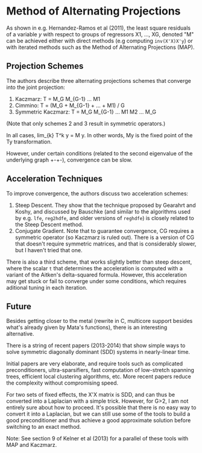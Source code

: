 # Method of Alternating Projections

As shown in e.g. Hernandez-Ramos et al (2011), the least square residuals of a variable *y* with respect to groups of regressors X1, ..., XG, denoted "M" can be achieved either with direct methods (e.g computing `inv(X'X)X'y`) or with iterated methods such as the Method of Alternating Projections (MAP).

## Projection Schemes

The authors describe three alternating projections schemes that converge into the joint projection:

1. Kaczmarz: T = M_G M_{G-1} ... M1 
2. Cimmino: T = (M_G + M_{G-1} + ... + M1) / G
3. Symmetric Kaczmarz: T = M_G M_{G-1} ... M1 M2 ... M_G

(Note that only schemes 2 and 3 result in symmetric operators.)

In all cases, lim_{k} T^k y = M y. In other words, My is the fixed point of the Ty transformation.

However, under certain conditions (related to the second eigenvalue of the underlying graph +-+-), convergence can be slow.

## Acceleration Techniques

To improve convergence, the authors discuss two acceleration schemes:

1. Steep Descent. They show that the technique proposed by Gearahrt and Koshy, and discussed by Bauschke (and similar to the algorithms used by e.g. `lfe`, `reg2hdfe`, and older versions of `reghdfe`) is closely related to the Steep Descent method.
2. Conjugate Gradient. Note that to guarantee convergence, CG requires a symmetric operator (so Kaczmarz is ruled out). There is a version of CG that doesn't require symmetric matrices, and that is considerably slower, but I haven't tried that one.

There is also a third scheme, that works slightly better than steep descent, where the scalar `t` that determines the acceleration is computed with a variant of the Aitken's delta-squared formula. However, this acceleration may get stuck or fail to converge under some conditions, which requires aditional tuning in each iteration.

## Future

Besides getting closer to the metal (rewrite in C, multicore support besides what's already given by Mata's functions), there is an interesting alternative.

There is a string of recent papers (2013-2014) that show simple ways to solve symmetric diagonally dominant (SDD) systems in nearly-linear time.

Initial papers are very elaborate, and require tools such as complicated preconditioners, ultra-sparsifiers, fast computation of low-stretch spanning trees, efficient local clustering algorithms, etc. More recent papers reduce the complexity without compromising speed.

For two sets of fixed effects, the X'X matrix is SDD, and can thus be converted into a Laplacian with a simple trick. However, for G>2, I am not entirely sure about how to proceed. It's possible that there is no easy way to convert it into a Laplacian, but we can still use some of the tools to build a good preconditioner and thus achieve a good approximate solution before switching to an exact method.

Note: See section 9 of Kelner et al (2013) for a parallel of these tools with MAP and Kaczmarz.


